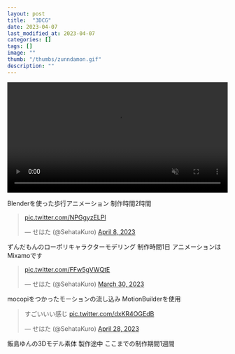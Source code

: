 ```yaml
---
layout: post
title:  "3DCG"
date: 2023-04-07
last_modified_at: 2023-04-07
categories: []
tags: []
image: ""
thumb: "/thumbs/zunndamon.gif"
description: ""
---
```


<video controls width="100%" autoplay loop muted="true" src="/works/2023-04-06%2022-42-05.mp4" type="video/mp4" >
 Sorry, your browser doesn't support embedded videos.
</video>

Blenderを使った歩行アニメーション
制作時間2時間

<blockquote class="twitter-tweet"><p lang="zxx" dir="ltr"><a href="https://t.co/NPGgyzELPl">pic.twitter.com/NPGgyzELPl</a></p>&mdash; せはた (@SehataKuro) <a href="https://twitter.com/SehataKuro/status/1644770545584730112?ref_src=twsrc%5Etfw">April 8, 2023</a></blockquote> <script async src="https://platform.twitter.com/widgets.js" charset="utf-8"></script>

ずんだもんのローポリキャラクターモデリング
制作時間1日
アニメーションはMixamoです

<blockquote class="twitter-tweet"><p lang="zxx" dir="ltr"><a href="https://t.co/FFw5gVWQtE">pic.twitter.com/FFw5gVWQtE</a></p>&mdash; せはた (@SehataKuro) <a href="https://twitter.com/SehataKuro/status/1641502310726791168?ref_src=twsrc%5Etfw">March 30, 2023</a></blockquote> <script async src="https://platform.twitter.com/widgets.js" charset="utf-8"></script>

mocopiをつかったモーションの流し込み
MotionBuilderを使用

<blockquote class="twitter-tweet"><p lang="ja" dir="ltr">すごいいい感じ <a href="https://t.co/dxKR4OGEdB">pic.twitter.com/dxKR4OGEdB</a></p>&mdash; せはた (@SehataKuro) <a href="https://twitter.com/SehataKuro/status/1651972418733498368?ref_src=twsrc%5Etfw">April 28, 2023</a></blockquote> <script async src="https://platform.twitter.com/widgets.js" charset="utf-8"></script>

飯島ゆんの3Dモデル素体
製作途中
ここまでの制作期間1週間
